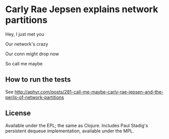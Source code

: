 # Carly Rae Jepsen explains network partitions

Hey, I just met you

Our network's crazy

Our conn might drop now

So call me maybe

## How to run the tests

See http://aphyr.com/posts/281-call-me-maybe-carly-rae-jepsen-and-the-perils-of-network-partitions

## License

Available under the EPL; the same as Clojure. Includes Paul Stadig's persistent
dequeue implementation, available under the MPL.
